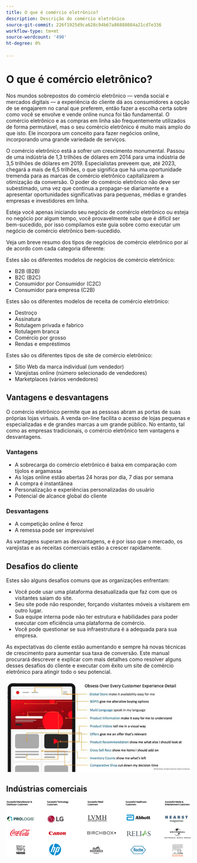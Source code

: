 ```yaml
---
title: O que é comércio eletrônico?
description: Descrição do comércio eletrônico
source-git-commit: 226f1925d9ca628c94b67a86888084a21cd7e336
workflow-type: tm+mt
source-wordcount: '490'
ht-degree: 0%

---
```



# O que é comércio eletrônico?

Nos mundos sobrepostos do comércio eletrônico — venda social e mercados digitais — a experiência do cliente dá aos consumidores a opção de se engajarem no canal que preferem, então fazer a escolha certa sobre como você se envolve e vende online nunca foi tão fundamental. O comércio eletrônico e as compras em linha são frequentemente utilizados de forma permutável, mas o seu comércio eletrônico é muito mais amplo do que isto. Ele incorpora um conceito para fazer negócios online, incorporando uma grande variedade de serviços.

O comércio eletrônico está a sofrer um crescimento monumental. Passou de uma indústria de 1,3 trilhões de dólares em 2014 para uma indústria de 3,5 trilhões de dólares em 2019. Especialistas preveem que, até 2023, chegará a mais de 6,5 trilhões, o que significa que há uma oportunidade tremenda para as marcas de comércio eletrônico capitalizarem a otimização da conversão. O poder do comércio eletrônico não deve ser subestimado, uma vez que continua a propagar-se diariamente e a apresentar oportunidades significativas para pequenas, médias e grandes empresas e investidores em linha.

Esteja você apenas iniciando seu negócio de comércio eletrônico ou esteja no negócio por algum tempo, você provavelmente sabe que é difícil ser bem-sucedido, por isso compilamos este guia sobre como executar um negócio de comércio eletrônico bem-sucedido.

Veja um breve resumo dos tipos de negócios de comércio eletrônico por aí de acordo com cada categoria diferente:

Estes são os diferentes modelos de negócios de comércio eletrônico:

- B2B (B2B)
- B2C (B2C)
- Consumidor por Consumidor (C2C)
- Consumidor para empresa (C2B)

Estes são os diferentes modelos de receita de comércio eletrônico:

- Destroço
- Assinatura
- Rotulagem privada e fabrico
- Rotulagem branca
- Comércio por grosso
- Rendas e empréstimos

Estes são os diferentes tipos de site de comércio eletrônico:

- Sítio Web da marca individual (um vendedor)
- Varejistas online (número selecionado de vendedores)
- Marketplaces (vários vendedores)

## Vantagens e desvantagens

O comércio eletrônico permite que as pessoas abram as portas de suas próprias lojas virtuais. A venda on-line facilita o acesso de lojas pequenas e especializadas e de grandes marcas a um grande público. No entanto, tal como as empresas tradicionais, o comércio eletrônico tem vantagens e desvantagens.

### Vantagens

- A sobrecarga do comércio eletrônico é baixa em comparação com tijolos e argamassa
- As lojas online estão abertas 24 horas por dia, 7 dias por semana
- A compra é instantânea
- Personalização e experiências personalizadas do usuário
- Potencial de alcance global do cliente

### Desvantagens

- A competição online é feroz
- A remessa pode ser imprevisível

As vantagens superam as desvantagens, e é por isso que o mercado, os varejistas e as receitas comerciais estão a crescer rapidamente.

## Desafios do cliente

Estes são alguns desafios comuns que as organizações enfrentam:

- Você pode usar uma plataforma desatualizada que faz com que os visitantes saiam do site.
- Seu site pode não responder, forçando visitantes móveis a visitarem em outro lugar.
- Sua equipe interna pode não ter estrutura e habilidades para poder executar com eficiência uma plataforma de comércio.
- Você pode questionar se sua infraestrutura é a adequada para sua empresa.

As expectativas do cliente estão aumentando e sempre há novas técnicas de crescimento para aumentar sua taxa de conversão. Este manual procurará descrever e explicar com mais detalhes como resolver alguns desses desafios do cliente e executar com êxito um site de comércio eletrônico para atingir todo o seu potencial.

![O valor da tecnologia comercial](../../assets/playbooks/commerce-tech.png)

## Indústrias comerciais

![O valor da tecnologia comercial](../../assets/playbooks/commerce-industries.png)
